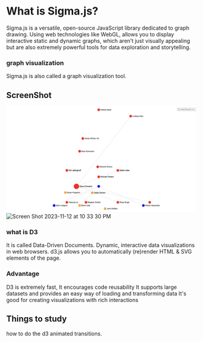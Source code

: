 # What is Sigma.js? #
Sigma.js is a versatile, open-source JavaScript library dedicated to graph drawing. Using web technologies like WebGL, allows you to display interactive static and dynamic graphs, which aren’t just visually appealing but are also extremely powerful tools for data exploration and storytelling.

### graph visualization ###
Sigma.js is also called a graph visualization tool.

## ScreenShot ##
![Alt text](./Sigma/Sigma.png)
<img width="706" alt="Screen Shot 2023-11-12 at 10 33 30 PM" src="https://github.com/YunDobi/data_visualization/assets/88572626/c537a78f-4a44-4864-82b6-ac51787b5e44">



### what is D3 ###
It is called Data-Driven Documents. Dynamic, interactive data visualizations in web browsers.
d3.js allows you to automatically (re)render HTML & SVG elements of the page.

### Advantage ###
D3 is extremely fast,
It encourages code reusability
It supports large datasets and provides an easy way of loading and transforming data
It's good for creating visualizations with rich interactions

## Things to study ##
how to do the d3 animated transitions.

